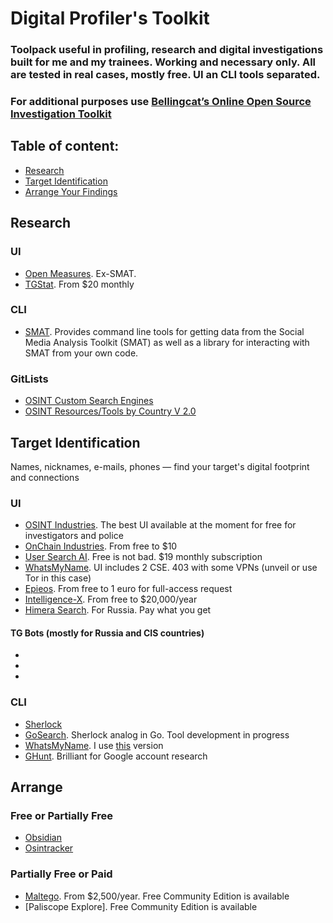 # Digital Profiler's Toolkit
### Toolpack useful in profiling, research and digital investigations built for me and my trainees. Working and necessary only. All are tested in real cases, mostly free. UI an CLI tools separated. 
### For additional purposes use [Bellingcat’s Online Open Source Investigation Toolkit](https://bellingcat.gitbook.io/toolkit) 

## Table of content:
 - [Research](#research)
 - [Target Identification](#target-identification)
 - [Arrange Your Findings](#arrange)

## Research
### UI
- [Open Measures](https://public.openmeasures.io/timeline?searchTerm=qanon&startDate=2023-12-11&endDate=2024-06-10&websites=gab&numberOf=10&interval=day&changepoint=false&esquery=content&hostRegex=true). Ex-SMAT. 
- [TGStat](https://tgstat.com/). From $20 monthly
### CLI
- [SMAT](https://gitlab.com/openmeasures/smat-cli). Provides command line tools for getting data from the Social Media Analysis Toolkit (SMAT) as well as a library for interacting with SMAT from your own code.
### GitLists
- [OSINT Custom Search Engines](https://github.com/paulpogoda/OSINT-CSE)
- [OSINT Resources/Tools by Country V 2.0](https://github.com/paulpogoda/OSINT-for-countries-V2.0)

## Target Identification
Names, nicknames, e-mails, phones — find your target's digital footprint and connections
### UI
- [OSINT Industries](). The best UI available at the moment for free for investigators and police
- [OnChain Industries](https://www.onchain.industries). From free to $10
- [User Search AI](https://usersearch.ai). Free is not bad. $19 monthly subscription
- [WhatsMyName](https://whatsmyname.app). UI includes 2 CSE. 403 with some VPNs (unveil or use Tor in this case)
- [Epieos](https://epieos.com). From free to 1 euro for full-access request
- [Intelligence-X](https://intelx.io/tools). From free to $20,000/year
- [Himera Search](). For Russia. Pay what you get
  
#### TG Bots (mostly for Russia and CIS countries)
- []()
- []()
- []()

### CLI
- [Sherlock](https://github.com/sherlock-project/sherlock)
- [GoSearch](https://github.com/paulpogoda/gosearch). Sherlock analog in Go. Tool development in progress
- [WhatsMyName](https://github.com/WebBreacher/WhatsMyName). I use [this](https://github.com/C3n7ral051nt4g3ncy/WhatsMyName-Python) version
- [GHunt](https://github.com/mxrch/GHunt). Brilliant for Google account research

## Arrange
### Free or Partially Free
- [Obsidian](https://obsidian.md)
- [Osintracker](https://www.osintracker.com)
### Partially Free or Paid
- [Maltego](). From $2,500/year. Free Community Edition is available
- [Paliscope Explore]. Free Community Edition is available

